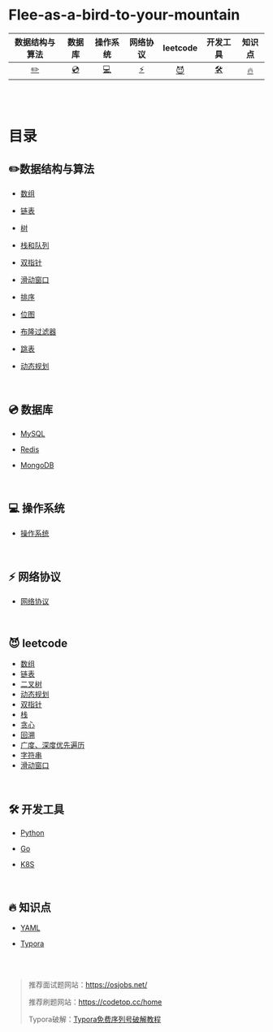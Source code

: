 # Flee-as-a-bird-to-your-mountain

|            数据结构与算法            |       数据库       |             操作系统             |        网络协议        |                leetcode                |                      开发工具                      |         知识点         |
| :----------------------------------: | :----------------: | :------------------------------: | :--------------------: | :------------------------------------: | :------------------------------------------------: | :--------------------: |
| [:pencil2:](#pencil2-数据结构与算法) | [:cd:](#cd-数据库) | [:computer:](#computer-操作系统) | [:zap:](#zap-网络协议) | [:smiling_imp:](#smiling_imp-leetcode) | [:hammer_and_wrench:](#hammer_and_wrench-开发工具) | [:fire:](#fire-知识点) |

  </br>

  </br>

# 目录

## :pencil2:数据结构与算法

- [数组](./数据结构与算法/数组/目录.md)
- [链表](./数据结构与算法/链表/目录.md)
- [树](./数据结构与算法/树/目录.md)
- [栈和队列](./数据结构与算法/栈和队列/目录.md)
- [双指针](./数据结构与算法/双指针.md)
- [滑动窗口](./数据结构与算法/滑动窗口算法.md)
- [排序](./数据结构与算法/排序/目录.md)
- [位图](./数据结构与算法/位图.md)
- [布隆过滤器](./数据结构与算法/布隆过滤器/目录.md)
- [跳表](./数据结构与算法/跳表.md)
- [动态规划](./数据结构与算法/动态规划/目录.md)

   </br>

## :cd: 数据库

- [MySQL](https://github.com/affectalways/Flee-as-a-bird-to-your-mountain/blob/main/MySQL/0.%E7%9B%AE%E5%BD%95.md)
- [Redis](Redis/0.目录.md)
- [MongoDB](MongoDB/目录.md)

  </br>

## :computer: 操作系统

- [操作系统](./操作系统/目录.md)

​    </br>

## :zap: 网络协议

- [网络协议](./网络协议/目录.md)

   </br>

## :smiling_imp: leetcode

- [数组](leetcode/数组/目录.md)
- [链表](leetcode/链表/目录.md)
- [二叉树](./leetcode/二叉树/目录.md)
- [动态规划](./leetcode/动态规划/目录.md)
- [双指针](./leetcode/双指针/目录.md)
- [栈](./leetcode/栈/目录.md)
- [贪心](./leetcode/贪心/目录.md)
- [回溯](./leetcode/回溯/目录.md)
- [广度、深度优先遍历](./leetcode/广度、深度优先遍历/目录.md)
- [字符串](./leetcode/字符串/目录.md)
- [滑动窗口](./leetcode/滑动窗口/目录.md)

​    </br>

## :hammer_and_wrench: 开发工具

- [Python](./python/0.目录.md)
- [Go](./Go/0.目录.md)
- [K8S](./K8S/0.目录.md)

   </br>

## :fire: 知识点

- [YAML](./YAML/0.目录.md)
- [Typora](./Typora/0.目录.md)

  </br>

  </br>

> 推荐面试题网站：https://osjobs.net/
>
> 推荐刷题网站：https://codetop.cc/home
>
> Typora破解：[Typora免费序列号破解教程](./Typora/Typora免费序列号破解教程.md)

